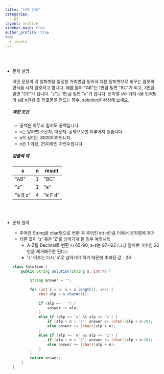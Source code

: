 ```yaml
---
title: "시저 암호"
categories:
  - p1
layout: archive
sidebar_main: true
author_profile: true
tag:
  - level1
---
```


<br>

<br>

* 문제 설명

  어떤 문장의 각 알파벳을 일정한 거리만큼 밀어서 다른 알파벳으로 바꾸는 암호화 방식을 시저 암호라고 합니다. 예를 들어 "AB"는 1만큼 밀면 "BC"가 되고, 3만큼 밀면 "DE"가 됩니다. "z"는 1만큼 밀면 "a"가 됩니다. 문자열 s와 거리 n을 입력받아 s를 n만큼 민 암호문을 만드는 함수, solution을 완성해 보세요.

  ##### 제한 조건

  - 공백은 아무리 밀어도 공백입니다.
  - s는 알파벳 소문자, 대문자, 공백으로만 이루어져 있습니다.
  - s의 길이는 8000이하입니다.
  - n은 1 이상, 25이하인 자연수입니다.

  ##### 입출력 예

  | s       | n    | result  |
  | ------- | ---- | ------- |
  | "AB"    | 1    | "BC"    |
  | "z"     | 1    | "a"     |
  | "a B z" | 4    | "e F d" |

  <br>

  <br>

* 문제 풀이

  * 주어진 String을 char형으로 변환 후 주어진 int n만큼 더해서 문자열에 추가
  * 더한 값이 'z' 혹은 'Z'를 넘어가게 될 경우 예외처리
    * A-Z를 Decimal로 변환 시 65-90, a-z는 97-122 (그냥 알파벳 개수인 26만큼 제거해주면 된다.)
    * 'z' 이후는 다시 'a'로 넘어가야 하기 때문에 초과된 값 - 26 

  ```java
  class Solution {
      public String solution(String s, int n) {
          
          String answer = "";
          
          for (int i = 0; i < s.length(); i++) {
              char alp = s.charAt(i);
              
              if (alp == ' ') {
                  answer += alp;
              }
              else if (alp >= 'a' && alp <= 'z') {
                  if (alp + n > 'z') answer += (char)(alp + n-26);
                  else answer += (char)(alp + n);
              }
              else if (alp >= 'A' && alp <= 'Z') {
                  if (alp + n > 'Z') answer += (char)(alp + n-26);
                  else answer += (char)(alp + n);
              }
          }
          return answer;
      }
  }
  ```

  